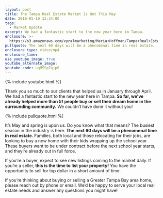 ```yaml
---
layout: post
title: The Tampa Real Estate Market Is Hot This May
date: 2016-05-10 12:34:00
tags:
  - Market Update
excerpt: We had a fantastic start to the new year here in Tampa.
enclosure: >-
  https://s3.amazonaws.com/vyralmarketing/Maria+Hoffman/Tampa+Real+Estate-+May+is+hot+in+Tampa+real+estate.mp4
pullquote: The next 60 days will be a phenomenal time in real estate.
enclosure_type: video/mp4
enclosure_time:
use_youtube_image: true
youtube_alternate_image:
youtube_code: uqMSSg7qjp0
---
```



{% include youtube.html %}

Thank you so much to our clients that helped us in January through April. We had a fantastic start to the new year here in Tampa. **So far, we’ve already helped more than 51 people buy or sell their dream home in the surrounding community.** We couldn’t have done it without you!

{% include pullquote.html %}

It’s May and spring is upon us. Do you know what that means? The busiest season in the industry is here. **The next 60 days will be a phenomenal time in real estate.** Families, both local and those relocating for their jobs, are looking to buy a new home with their kids wrapping up the school year. These buyers want to be under contract before the next school year starts, and they’re already out in full force.

If you’re a buyer, expect to see new listings coming to the market daily. If you’re a seller, **this is the time to list your property!** You have the opportunity to sell for top dollar in a short amount of time.

If you’re thinking about buying or selling a Greater Tampa Bay area home, please reach out by phone or email. We’d be happy to serve your local real estate needs and answer any questions you might have!